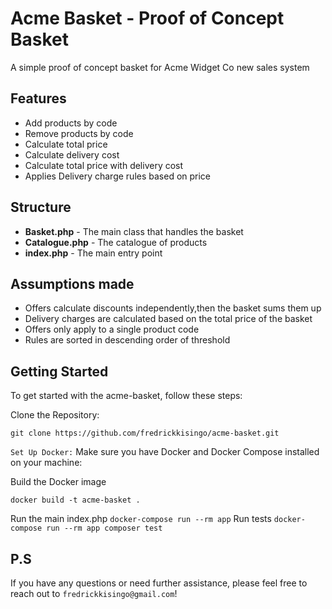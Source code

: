 # Acme Basket - Proof of Concept Basket
 
A simple proof of concept basket for Acme Widget Co new sales system

## Features
 - Add products by code
 - Remove products by code
 - Calculate total price
 - Calculate delivery cost
 - Calculate total price with delivery cost
 - Applies Delivery charge rules based on price

## Structure
-  **Basket.php** - The main class that handles the basket
-  **Catalogue.php** - The catalogue of products
-  **index.php** - The main entry point

## Assumptions made
-  Offers calculate discounts independently,then the basket sums them up
-  Delivery charges are calculated based on the total price of the basket
-  Offers only apply to a single product code
  - Rules are sorted in descending order of threshold

## Getting Started

To get started with the acme-basket, follow these steps:

Clone the Repository:

   ```
   git clone https://github.com/fredrickkisingo/acme-basket.git
   ```

`Set Up Docker:` Make sure you have Docker and Docker Compose installed on your machine:

Build the Docker image
  ```
 docker build -t acme-basket .
   ```

Run the main index.php
    ```
    docker-compose run --rm app
     ```
Run tests
    ```
    docker-compose run --rm app composer test
    ```

## P.S

If you have any questions or need further assistance, please feel free to reach out to `fredrickkisingo@gmail.com`!
